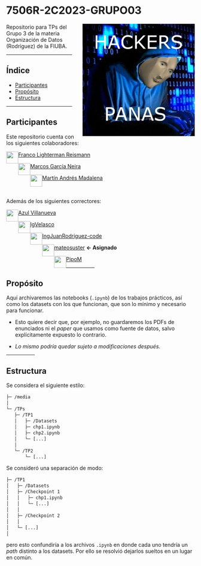 # 7506R-2C2023-GRUPO03

<p align="left">

<img src="./media/img/logo/hac.png"
     align="right"
     width="300px"
/>

Repositorio para TPs del Grupo 3 de la materia Organización de Datos (Rodríguez) de la FIUBA.
</p>

<hr width="35%" align="left" />

## Índice

* [Participantes](#participantes)
* [Propósito](#propósito)
* [Estructura](#estructura)

<hr width="35%" align="left" />

## Participantes

Este repositorio cuenta con los siguientes colaboradores:

<p align="left">
<img align="left" src="https://github.com/NLGS2907.png" height=32 width=32 />

[Franco Lighterman Reismann](https://github.com/NLGS2907)
</p>

<p align="left">
<img align="left" src="https://github.com/MarcosGN.png" height=32 width=32 />

[Marcos García Neira](https://github.com/MarcosGN)
</p>

<p align="left">
<img align="left" src="https://github.com/mmaddalena.png" height=32 width=32 />

[Martín Andrés Madalena](https://github.com/mmaddalena)
</p>

<br/>

Además de los siguientes correctores:

<p align="left">
<img align="left" src="https://github.com/AzulVillanueva.png" height=32 width=32 />

[Azul Villanueva](https://github.com/AzulVillanueva)
</p>

<p align="left">
<img align="left" src="https://github.com/IgVelasco.png" height=32 width=32 />

[IgVelasco](https://github.com/IgVelasco)
</p>

<p align="left">
<img align="left" src="https://github.com/IngJuanRodriguez-code.png" height=32 width=32 />

[IngJuanRodriguez-code](https://github.com/IngJuanRodriguez-code)
</p>

<p align="left">
<img align="left" src="https://github.com/mateosuster.png" height=32 width=32 />

[mateosuster](https://github.com/mateosuster) **← Asignado**
</p>

<p align="left">
<img align="left" src="https://github.com/PipoM.png" height=32 width=32 />

[PipoM](https://github.com/PipoM)
</p>

<hr width="15%" align="left" style="height:1px" />

## Propósito

Aquí archivaremos las notebooks (`.ipynb`) de los trabajos prácticos, así como los datasets con los que funcionan, que son lo mínimo y necesario para funcionar.

* Esto quiere decir que, por ejemplo, no guardaremos los PDFs de enunciados ni el _paper_ que usamos como fuente de datos, salvo explícitamente expuesto lo contrario.

* _Lo mismo podría quedar sujeto a modificaciones después._

<hr width="15%" align="left" style="height:1px" />

## Estructura

Se considera el siguiente estilo:
```
├─ /media
│
└─ /TPs
   ├─ /TP1
   │   ├─ /Datasets
   │   ├─ chp1.ipynb
   │   ├─ chp2.ipynb
   │   └─ [...]
   │
   └─ /TP2
       └─ [...]
```

Se consideró una separación de modo:
```
├─ /TP1
│   ├─ /Datasets
│   ├─ /Checkpoint 1
│   │   ├─ chp1.ipynb
│   │   └─ [...]
│   │
│   ├─ /Checkpoint 2
│   │
│   └─ [...]
│
```

pero esto confundiría a los archivos `.ipynb` en donde cada uno tendría un _path_ distinto a los datasets. Por ello se resolvió dejarlos sueltos en un lugar en común. 